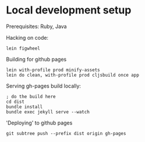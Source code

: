 # Local development setup

Prerequisites: Ruby, Java

Hacking on code:
```
lein figwheel
```

Building for github pages
```
lein with-profile prod minify-assets
lein do clean, with-profile prod cljsbuild once app
```

Serving gh-pages build locally:
```
; do the build here
cd dist
bundle install
bundle exec jekyll serve --watch
```

'Deploying' to github pages
```
git subtree push --prefix dist origin gh-pages
```

